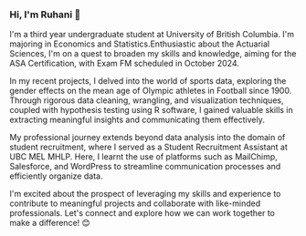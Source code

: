 ### Hi, I'm Ruhani 👋

I'm a third year undergraduate student at University of British Columbia. I'm majoring in Economics and Statistics.Enthusiastic about the Actuarial Sciences, I'm on a quest to broaden my skills and knowledge, aiming for the ASA Certification, with Exam FM scheduled in October 2024.

In my recent projects, I delved into the world of sports data, exploring the gender effects on the mean age of Olympic athletes in Football since 1900. Through rigorous data cleaning, wrangling, and visualization techniques, coupled with hypothesis testing using R software, I gained valuable skills in extracting meaningful insights and communicating them effectively.

My professional journey extends beyond data analysis into the domain of student recruitment, where I served as a Student Recruitment Assistant at UBC MEL MHLP. Here, I learnt the use of platforms such as MailChimp, Salesforce, and WordPress to streamline communication processes and efficiently organize data.

I'm excited about the prospect of leveraging my skills and experience to contribute to meaningful projects and collaborate with like-minded professionals. Let's connect and explore how we can work together to make a difference! 😊 

<!--
**ruhanikaurr/ruhanikaurr** is a ✨ _special_ ✨ repository because its `README.md` (this file) appears on your GitHub profile.

Here are some ideas to get you started:

- 🔭 I’m currently working on ...
- 🌱 I’m currently learning ...
- 👯 I’m looking to collaborate on ...
- 🤔 I’m looking for help with ...
- 💬 Ask me about ...
- 📫 How to reach me: ...
- 😄 Pronouns: ...
- ⚡ Fun fact: ...
-->
